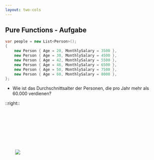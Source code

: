 ```yaml
---
layout: two-cols
---
```


## Pure Functions - Aufgabe


```csharp
var people = new List<Person>();
{
    new Person { Age = 20, MonthlySalary = 3500 },
    new Person { Age = 30, MonthlySalary = 4500 },
    new Person { Age = 42, MonthlySalary = 5500 },
    new Person { Age = 46, MonthlySalary = 6500 },
    new Person { Age = 50, MonthlySalary = 7500 },
    new Person { Age = 60, MonthlySalary = 8000 },
};
```

- Wie ist das Durchschnittsalter der Personen, die pro Jahr mehr als 60.000 verdienen?

::right::

<img style="margin-top: 25%; margin-left: 2rem;" src="/images/geldbeutel--alicia-christin-gerald-kh8RIuPGdkM-unsplash.jpg">
